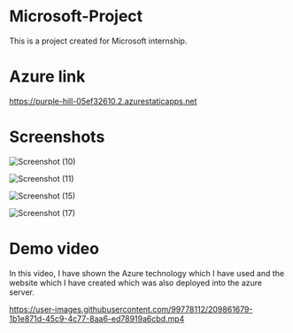 # Microsoft-Project

This is a project created for Microsoft internship.

# Azure link 
https://purple-hill-05ef32610.2.azurestaticapps.net

# Screenshots

![Screenshot (10)](https://user-images.githubusercontent.com/99778112/209846054-a790d636-a533-4028-9a23-874394ad6a96.png)

![Screenshot (11)](https://user-images.githubusercontent.com/99778112/209846450-64061793-ae9b-4259-9cda-3db0977c601f.png)

![Screenshot (15)](https://user-images.githubusercontent.com/99778112/209846743-03a81af3-419f-4197-828f-3919b8378774.png)

![Screenshot (17)](https://user-images.githubusercontent.com/99778112/209846504-e7a05604-a28e-41d0-8636-fb3b1f14974a.png)

# Demo video

In this video, I have shown the Azure technology which I have used and the website which I have created which was also deployed into the azure server. 

https://user-images.githubusercontent.com/99778112/209861679-1b1e871d-45c9-4c77-8aa6-ed78919a6cbd.mp4






